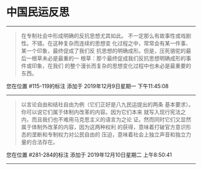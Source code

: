 # 中国民运反思

---

> 在专制社会中形成明确的反抗思想尤其如此。 不一定那么有故事性或戏剧性。不错。在这种复杂而连续的思想变 化过程之中，常常会有某一件事、某一个印象，最终促成了我们反 抗思想的明确成形。但是，压死骆驼的最后一根草未必是最重的一 根草：那个最终促成我们反抗思想明确成形的事件或印象，在我们 的整个漫长而复杂的思想变化过程中也未必是最重要的东西。

您在位置 #115-119的标注 添加于 2019年12月9日星期一 下午11:45:08

---

> 以言论自由和结社自由为例（它们正好是八九民运提出的两条 基本要求）。你可以说它们属于体制内改革的内容。因为它们本来 就写入现行宪法之内，而且我们也不难用马克思主义的语言为之论 证。然而同时它们又显然属于体制外改革的内容，因为这两种权利 的获得，意味着打破官方意识形态的垄断和专制权力对公民自由的 压迫，意味着社会上独立声音和独立力量的合法存在。

您在位置 #281-284的标注 添加于 2019年12月10日星期二 上午8:50:41

---

